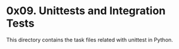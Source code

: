 # 0x09. Unittests and Integration Tests
This directory contains the task files related with unittest in Python.
